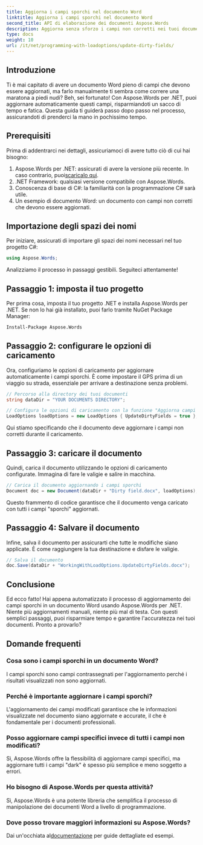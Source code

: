 ```yaml
---
title: Aggiorna i campi sporchi nel documento Word
linktitle: Aggiorna i campi sporchi nel documento Word
second_title: API di elaborazione dei documenti Aspose.Words
description: Aggiorna senza sforzo i campi non corretti nei tuoi documenti Word utilizzando Aspose.Words per .NET con questa guida completa e dettagliata.
type: docs
weight: 10
url: /it/net/programming-with-loadoptions/update-dirty-fields/
---
```


## Introduzione

Ti è mai capitato di avere un documento Word pieno di campi che devono essere aggiornati, ma farlo manualmente ti sembra come correre una maratona a piedi nudi? Beh, sei fortunato! Con Aspose.Words per .NET, puoi aggiornare automaticamente questi campi, risparmiandoti un sacco di tempo e fatica. Questa guida ti guiderà passo dopo passo nel processo, assicurandoti di prenderci la mano in pochissimo tempo.

## Prerequisiti

Prima di addentrarci nei dettagli, assicuriamoci di avere tutto ciò di cui hai bisogno:

1.  Aspose.Words per .NET: assicurati di avere la versione più recente. In caso contrario, puoi[scaricalo qui](https://releases.aspose.com/words/net/).
2. .NET Framework: qualsiasi versione compatibile con Aspose.Words.
3. Conoscenza di base di C#: la familiarità con la programmazione C# sarà utile.
4. Un esempio di documento Word: un documento con campi non corretti che devono essere aggiornati.

## Importazione degli spazi dei nomi

Per iniziare, assicurati di importare gli spazi dei nomi necessari nel tuo progetto C#:

```csharp
using Aspose.Words;
```

Analizziamo il processo in passaggi gestibili. Seguiteci attentamente!

## Passaggio 1: imposta il tuo progetto

Per prima cosa, imposta il tuo progetto .NET e installa Aspose.Words per .NET. Se non lo hai già installato, puoi farlo tramite NuGet Package Manager:

```bash
Install-Package Aspose.Words
```

## Passaggio 2: configurare le opzioni di caricamento

Ora, configuriamo le opzioni di caricamento per aggiornare automaticamente i campi sporchi. È come impostare il GPS prima di un viaggio su strada, essenziale per arrivare a destinazione senza problemi.

```csharp
// Percorso alla directory dei tuoi documenti
string dataDir = "YOUR DOCUMENTS DIRECTORY";

// Configura le opzioni di caricamento con la funzione "Aggiorna campi sporchi"
LoadOptions loadOptions = new LoadOptions { UpdateDirtyFields = true };
```

Qui stiamo specificando che il documento deve aggiornare i campi non corretti durante il caricamento.

## Passaggio 3: caricare il documento

Quindi, carica il documento utilizzando le opzioni di caricamento configurate. Immagina di fare le valigie e salire in macchina.

```csharp
// Carica il documento aggiornando i campi sporchi
Document doc = new Document(dataDir + "Dirty field.docx", loadOptions);
```

Questo frammento di codice garantisce che il documento venga caricato con tutti i campi "sporchi" aggiornati.

## Passaggio 4: Salvare il documento

Infine, salva il documento per assicurarti che tutte le modifiche siano applicate. È come raggiungere la tua destinazione e disfare le valigie.

```csharp
// Salva il documento
doc.Save(dataDir + "WorkingWithLoadOptions.UpdateDirtyFields.docx");
```

## Conclusione

Ed ecco fatto! Hai appena automatizzato il processo di aggiornamento dei campi sporchi in un documento Word usando Aspose.Words per .NET. Niente più aggiornamenti manuali, niente più mal di testa. Con questi semplici passaggi, puoi risparmiare tempo e garantire l'accuratezza nei tuoi documenti. Pronto a provarlo?

## Domande frequenti

### Cosa sono i campi sporchi in un documento Word?
I campi sporchi sono campi contrassegnati per l'aggiornamento perché i risultati visualizzati non sono aggiornati.

### Perché è importante aggiornare i campi sporchi?
L'aggiornamento dei campi modificati garantisce che le informazioni visualizzate nel documento siano aggiornate e accurate, il che è fondamentale per i documenti professionali.

### Posso aggiornare campi specifici invece di tutti i campi non modificati?
Sì, Aspose.Words offre la flessibilità di aggiornare campi specifici, ma aggiornare tutti i campi "dark" è spesso più semplice e meno soggetto a errori.

### Ho bisogno di Aspose.Words per questa attività?
Sì, Aspose.Words è una potente libreria che semplifica il processo di manipolazione dei documenti Word a livello di programmazione.

### Dove posso trovare maggiori informazioni su Aspose.Words?
 Dai un'occhiata al[documentazione](https://reference.aspose.com/words/net/) per guide dettagliate ed esempi.
